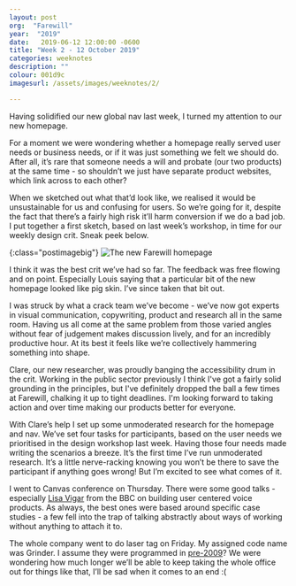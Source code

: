 ```yaml
---
layout: post
org:  "Farewill"
year:  "2019"
date:   2019-06-12 12:00:00 -0600
title: "Week 2 - 12 October 2019"
categories: weeknotes
description: ""
colour: 001d9c
imagesurl: /assets/images/weeknotes/2/

---
```



Having solidified our new global nav last week, I turned my attention to our new homepage. 

For a moment we were wondering whether a homepage really served user needs or business needs, or if it was just something we felt we should do. After all, it’s rare that someone needs a will and probate (our two products) at the same time - so shouldn’t we just have separate product websites, which link across to each other?

When we sketched out what that’d look like, we realised it would be unsustainable for us and confusing for users. So we’re going for it, despite the fact that there’s a fairly high risk it’ll harm conversion if we do a bad job. I put together a first sketch, based on last week’s workshop, in time for our weekly design crit. Sneak peek below. 

{:class="postimagebig"}
<img src="{{page.imagesurl}}fw-new-home.png"
  alt="The new Farewill homepage">

I think it was the best crit we’ve had so far. The feedback was free flowing and on point. Especially Louis saying that a particular bit of the new homepage looked like pig skin. I’ve since taken that bit out. 

I was struck by what a crack team we’ve become - we’ve now got experts in visual communication, copywriting, product and research all in the same room. Having us all come at the same problem from those varied angles without fear of judgement makes discussion lively, and for an incredibly productive hour. At its best it feels like we’re collectively hammering something into shape. 

Clare, our new researcher, was proudly banging the accessibility drum in the crit. Working in the public sector previously I think I've got a fairly solid grounding in the principles, but I've definitely dropped the ball a few times at Farewill, chalking it up to tight deadlines. I'm looking forward to taking action and over time making our products better for everyone. 

With Clare’s help I set up some unmoderated research for the homepage and nav. We’ve set four tasks for participants, based on the user needs we prioritised in the design workshop last week. Having those four needs made writing the scenarios a breeze. It’s the first time I’ve run unmoderated research. It’s a little nerve-racking knowing you won’t be there to save the participant if anything goes wrong! But I’m excited to see what comes of it. 

I went to Canvas conference on Thursday. There were some good talks - especially [Lisa Vigar](https://twitter.com/LisaVigar) from the BBC on building user centered voice products. As always, the best ones were based around specific case studies - a few fell into the trap of talking abstractly about ways of working without anything to attach it to. 

The whole company went to do laser tag on Friday. My assigned code name was Grinder. I assume they were programmed in [pre-2009](https://en.wikipedia.org/wiki/Grindr)? We were wondering how much longer we’ll be able to keep taking the whole office out for things like that, I’ll be sad when it comes to an end :( 
